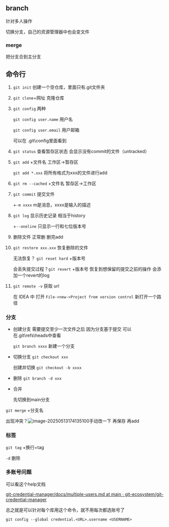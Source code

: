 
## branch

针对多人操作

切换分支，自己的资源管理器中也会变文件

### merge

把分支合到主分支

## 命令行

1. `git init` 创建一个空仓库，里面只有.git文件夹
    
2. `git clone`+网址 克隆仓库
    
3. `git config` 两种
    
    `git config user.name` 用户名
    
    `git config user.email` 用户邮箱
    
    可以在 .git\config里面看到
    
4. `git status` 查看暂存区状态 会显示没有commit的文件（untracked）
    
5. `git add` +文件名 工作区→暂存区
    
    `git add *.xxx` 将所有格式为xxx的文件进行add
    
6. `git rm --cached` +文件名 暂存区->工作区
    
7. `git commit` 提交文件
    
    +`-m xxxx` m是消息，xxxx是输入的描述
    
8. `git log` 显示历史记录 相当于history
    
    +`--oneline` 只显示一行和七位版本号
    
9. 删除文件 正常删 删完add
    
10. `git restore xxx.xxx` 恢复删除的文件
    
    无法恢复？ `git reset hard` +版本号
    
    会丢失提交过程？`git revert` +版本号 恢复到想保留的提交之前的操作 会添加一个revert的log
    
11. `git remote -v` 获取 url
    
    在 IDEA 中 打开 `File->new->Project from version control` 新打开一个路径
    

### 分支

- 创建分支 需要提交至少一次文件之后 因为分支基于提交 可以在.git\refs\heads中查看
    
    `git branch xxxx` 新建一个分支
    
- 切换分支 `git checkout xxx`
    
    创建并切换 `git checkout -b xxxx`
    
- 删除 `git branch -d xxx`
    
- 合并
    
    先切换到main分支
    

`git merge` +分支名

出现冲突？![image-20250513174135100](file:///C:/Users/15141/AppData/Roaming/Typora/typora-user-images/image-20250513174135100.png?lastModify=1755503548)手动改一下 再保存 再add

### 标签

`git tag` +换行+tag

`-d` 删除

### 多账号问题

可以看这个help文档

[git-credential-manager/docs/multiple-users.md at main · git-ecosystem/git-credential-manager](https://github.com/git-ecosystem/git-credential-manager/blob/main/docs/multiple-users.md)

总之就是可以针对每个库用这个命令，就不用每次都选账号了

`git config --global credential.<URL>.username <USERNAME>`
